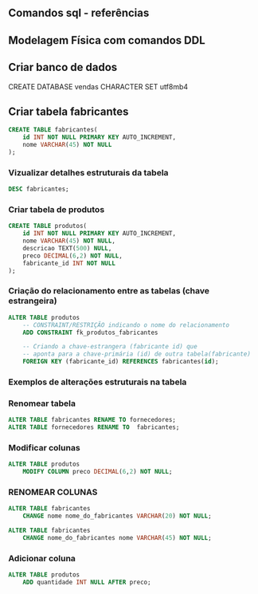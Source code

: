 ## Comandos sql - referências

## Modelagem Física com comandos DDL

## Criar banco de dados

CREATE DATABASE vendas CHARACTER SET utf8mb4

## Criar tabela fabricantes

```SQL
CREATE TABLE fabricantes(
    id INT NOT NULL PRIMARY KEY AUTO_INCREMENT,
    nome VARCHAR(45) NOT NULL
);
```
### Vizualizar detalhes estruturais da tabela

```sql
DESC fabricantes;
```

### Criar tabela de produtos

```sql
CREATE TABLE produtos(
    id INT NOT NULL PRIMARY KEY AUTO_INCREMENT,
    nome VARCHAR(45) NOT NULL,
    descricao TEXT(500) NULL,
    preco DECIMAL(6,2) NOT NULL,
    fabricante_id INT NOT NULL
);
```

### Criação do relacionamento entre as tabelas (chave estrangeira)

```sql
ALTER TABLE produtos
    -- CONSTRAINT/RESTRIÇÃO indicando o nome do relacionamento
    ADD CONSTRAINT fk_produtos_fabricantes

    -- Criando a chave-estrangera (fabricante id) que 
    -- aponta para a chave-primária (id) de outra tabela(fabricante)
    FOREIGN KEY (fabricante_id) REFERENCES fabricantes(id);
```

### Exemplos de alterações estruturais  na tabela

### Renomear tabela

```sql
ALTER TABLE fabricantes RENAME TO fornecedores;
ALTER TABLE fornecedores RENAME TO  fabricantes;
```

### Modificar colunas

```sql
ALTER TABLE produtos
    MODIFY COLUMN preco DECIMAL(6,2) NOT NULL;
```

### RENOMEAR COLUNAS

```sql
ALTER TABLE fabricantes
    CHANGE nome nome_do_fabricantes VARCHAR(20) NOT NULL;

ALTER TABLE fabricantes
    CHANGE nome_do_fabricantes nome VARCHAR(45) NOT NULL;
```

### Adicionar coluna
```sql
ALTER TABLE produtos
    ADD quantidade INT NULL AFTER preco;
```